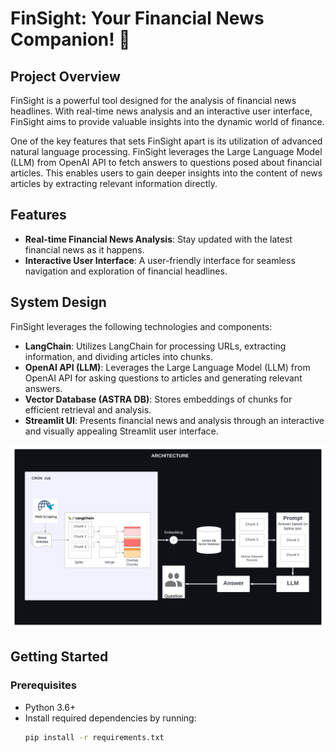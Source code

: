 
# FinSight: Your Financial News Companion! 🚀

## Project Overview

FinSight is a powerful tool designed for the analysis of financial news headlines. With real-time news analysis and an interactive user interface, FinSight aims to provide valuable insights into the dynamic world of finance.

One of the key features that sets FinSight apart is its utilization of advanced natural language processing. FinSight leverages the Large Language Model (LLM) from OpenAI API to fetch answers to questions posed about financial articles. This enables users to gain deeper insights into the content of news articles by extracting relevant information directly.

## Features

- **Real-time Financial News Analysis**: Stay updated with the latest financial news as it happens.
- **Interactive User Interface**: A user-friendly interface for seamless navigation and exploration of financial headlines.

## System Design

FinSight leverages the following technologies and components:

- **LangChain**: Utilizes LangChain for processing URLs, extracting information, and dividing articles into chunks.
- **OpenAI API (LLM)**: Leverages the Large Language Model (LLM) from OpenAI API for asking questions to articles and generating relevant answers.
- **Vector Database (ASTRA DB)**: Stores embeddings of chunks for efficient retrieval and analysis.
- **Streamlit UI**: Presents financial news and analysis through an interactive and visually appealing Streamlit user interface.

![System Design](systemDesign.png)

## Getting Started

### Prerequisites

- Python 3.6+
- Install required dependencies by running:
  ```bash
  pip install -r requirements.txt
